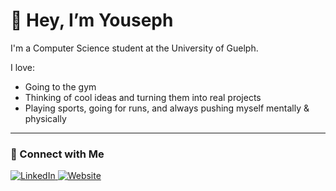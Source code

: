 # 👋 Hey, I’m Youseph

I'm a Computer Science student at the University of Guelph.

I love:
- Going to the gym  
- Thinking of cool ideas and turning them into real projects  
- Playing sports, going for runs, and always pushing myself mentally & physically  

---

### 🔗 Connect with Me

<p align="left">
  <a href="https://www.linkedin.com/in/youseph-el-khouly-49a285219/" target="_blank">
    <img src="https://img.shields.io/badge/-LinkedIn-0A66C2?style=for-the-badge&logo=linkedin&logoColor=white&labelColor=0A66C2" alt="LinkedIn" />
  </a>
  <a href="https://yousephspw.vercel.app/" target="_blank">
    <img src="https://img.shields.io/badge/-Website-333333?style=for-the-badge&logo=internet-explorer&logoColor=white&labelColor=333333" alt="Website" />
  </a>
</p>

